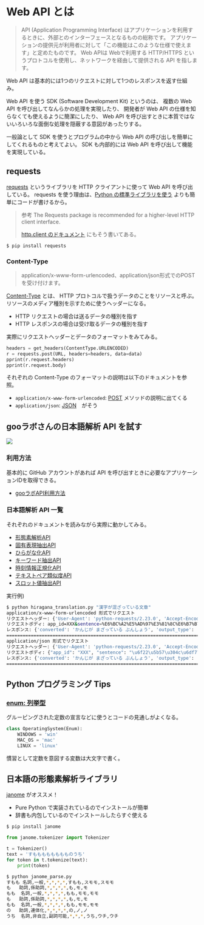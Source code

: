 
# Web API とは

> API (Application Programming Interface) はアプリケーションを利用するときに、外部とのインターフェースとなるものの総称です。
> アプリケーションの提供元が利用者に対して「この機能はこのような仕様で使えます」と定めたものです。
> Web APIは Webで利用する HTTP/HTTPS というプロトコルを使用し、ネットワークを経由して提供される API を指します。

Web API は基本的には1つのリクエストに対して1つのレスポンスを返す仕組み。

Web API を使う SDK (Software Development Kit) というのは、
複数の Web API を呼び出してなんらかの処理を実現したり、
開発者が Web API の仕様を知らなくても使えるように簡潔にしたり、
Web API を呼び出すときに本質ではないいろいろな面倒な処理を隠蔽する意図があったりする。

一般論として SDK を使うとプログラムの中から Web API の呼び出しを簡単にしてくれるものと考えてよい。
SDK も内部的には Web API を呼び出して機能を実現している。


## requests

[requests](https://requests.readthedocs.io/en/master/) というライブラリを HTTP クライアントに使って Web API を呼び出している。
requests を使う理由は、[Python の標準ライブラリを使う](https://docs.python.org/ja/3/library/urllib.request.html#examples) よりも簡単にコードが書けるから。

> 参考 The Requests package is recommended for a higher-level HTTP client interface.
> 
> [http.client のドキュメント](https://docs.python.org/ja/3/library/http.client.html) にもそう書いてある。

```bash
$ pip install requests
```

### Content-Type 

> application/x-www-form-urlencoded、application/json形式でのPOSTを受け付けます。

[Content-Type](https://developer.mozilla.org/ja/docs/Web/HTTP/Headers/Content-Type) とは、
HTTP プロトコルで扱うデータのことをリソースと呼ぶ。
リソースのメディア種別を示すために使うヘッダーになる。

* HTTP リクエストの場合は送るデータの種別を指す
* HTTP レスポンスの場合は受け取るデータの種別を指す

実際にリクエストヘッダーとデータのフォーマットをみてみる。

```python
headers = get_headers(ContentType.URLENCODED)
r = requests.post(URL, headers=headers, data=data)
pprint(r.request.headers)
pprint(r.request.body)
```

それぞれの Content-Type のフォーマットの説明は以下のドキュメントを参照。

* `application/x-www-form-urlencoded`: [POST](https://developer.mozilla.org/ja/docs/Web/HTTP/Methods/POST) メソッドの説明に出てくる
* `application/json`: [JSON](https://developer.mozilla.org/ja/docs/Web/JavaScript/Reference/Global_Objects/JSON)　がそう

## gooラボさんの日本語解析 API を試す

![](https://u.xgoo.jp/img/sgoo.png)

### 利用方法

基本的に GitHub アカウントがあれば API を呼び出すときに必要なアプリケーションIDを取得できる。

* [gooラボAPI利用方法](https://labs.goo.ne.jp/apiusage/)

### 日本語解析 API 一覧

それぞれのドキュメントを読みながら実際に動かしてみる。

* [形態素解析API](https://labs.goo.ne.jp/api/jp/morphological-analysis/)
* [固有表現抽出API](https://labs.goo.ne.jp/api/jp/named-entity-extraction/)
* [ひらがな化API](https://labs.goo.ne.jp/api/jp/hiragana-translation/)
* [キーワード抽出API](https://labs.goo.ne.jp/api/jp/keyword-extraction/)
* [時刻情報正規化API](https://labs.goo.ne.jp/api/jp/time-normalization)
* [テキストペア類似度API](https://labs.goo.ne.jp/api/textpair_doc)
* [スロット値抽出API](https://labs.goo.ne.jp/api/jp/slot-value-extraction/)

実行例)

```bash
$ python hiragana_translation.py "漢字が混ざっている文章"
application/x-www-form-urlencoded 形式でリクエスト
リクエストヘッダー: {'User-Agent': 'python-requests/2.23.0', 'Accept-Encoding': 'gzip, deflate', 'Accept': '*/*', 'Connection': 'keep-alive', 'Content-type': 'application/x-www-form-urlencoded', 'Content-Length': '201'}
リクエストボディ: app_id=XXX&sentence=%E6%BC%A2%E5%AD%97%E3%81%8C%E6%B7%B7%E3%81%96%E3%81%A3%E3%81%A6%E3%81%84%E3%82%8B%E6%96%87%E7%AB%A0&output_type=hiragana
レスポンス: {'converted': 'かんじが まざっている ぶんしょう', 'output_type': 'hiragana', 'request_id': 'labs.goo.ne.jp\t1597191586\t0'}
========================================================================
application/json 形式でリクエスト
リクエストヘッダー: {'User-Agent': 'python-requests/2.23.0', 'Accept-Encoding': 'gzip, deflate', 'Accept': '*/*', 'Connection': 'keep-alive', 'Content-type': 'application/json', 'Content-Length': '187'}
リクエストボディ: {"app_id": "XXX", "sentence": "\u6f22\u5b57\u304c\u6df7\u3056\u3063\u3066\u3044\u308b\u6587\u7ae0", "output_type": "hiragana"}
レスポンス: {'converted': 'かんじが まざっている ぶんしょう', 'output_type': 'hiragana', 'request_id': 'labs.goo.ne.jp\t1597191586\t0'}
========================================================================
```

## Python プログラミング Tips

### [enum: 列挙型](https://docs.python.org/ja/3/library/enum.html)

グルーピングされた定数の宣言などに使うとコードの見通しがよくなる。

```python
class OperatingSystem(Enum):
    WINDOWS = 'win'
    MAC_OS = 'mac'
    LINUX = 'linux'
```

慣習として定数を意図する変数は大文字で書く。


## 日本語の形態素解析ライブラリ

[janome](https://mocobeta.github.io/janome/) がオススメ！

* Pure Python で実装されているのでインストールが簡単
* 辞書も内包しているのでインストールしたらすぐ使える

```bash
$ pip install janome
```

```python
from janome.tokenizer import Tokenizer

t = Tokenizer()
text = 'すもももももももものうち'
for token in t.tokenize(text):
    print(token)
```

```bash
$ python janome_parse.py
すもも	名詞,一般,*,*,*,*,すもも,スモモ,スモモ
も	助詞,係助詞,*,*,*,*,も,モ,モ
もも	名詞,一般,*,*,*,*,もも,モモ,モモ
も	助詞,係助詞,*,*,*,*,も,モ,モ
もも	名詞,一般,*,*,*,*,もも,モモ,モモ
の	助詞,連体化,*,*,*,*,の,ノ,ノ
うち	名詞,非自立,副詞可能,*,*,*,うち,ウチ,ウチ
```
